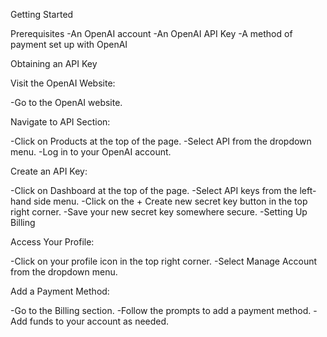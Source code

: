 Getting Started

Prerequisites
-An OpenAI account
-An OpenAI API Key
-A method of payment set up with OpenAI

Obtaining an API Key

Visit the OpenAI Website:

-Go to the OpenAI website.

Navigate to API Section:

-Click on Products at the top of the page.
-Select API from the dropdown menu.
-Log in to your OpenAI account.

Create an API Key:

-Click on Dashboard at the top of the page.
-Select API keys from the left-hand side menu.
-Click on the + Create new secret key button in the top right corner.
-Save your new secret key somewhere secure.
-Setting Up Billing

Access Your Profile:

-Click on your profile icon in the top right corner.
-Select Manage Account from the dropdown menu.

Add a Payment Method:

-Go to the Billing section.
-Follow the prompts to add a payment method.
-Add funds to your account as needed.
